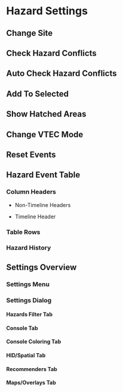 # Hazard Settings


## Change Site

## Check Hazard Conflicts

## Auto Check Hazard Conflicts

## Add To Selected

## Show Hatched Areas

## Change VTEC Mode

## Reset Events


## Hazard Event Table

### Column Headers

* Non-Timeline Headers

* Timeline Header

###  Table Rows

### Hazard History



## Settings Overview

### Settings Menu

### Settings Dialog

#### Hazards Filter Tab

#### Console Tab

#### Console Coloring Tab

#### HID/Spatial Tab

#### Recommenders Tab

#### Maps/Overlays Tab
